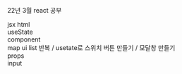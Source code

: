 22년 3월 react 공부

jsx html <br>
useState <br>
component <br>
map ui list 반복 / usetate로 스위치 버튼 만들기 / 모달창 만들기 <br>
props <br>
input <br>
